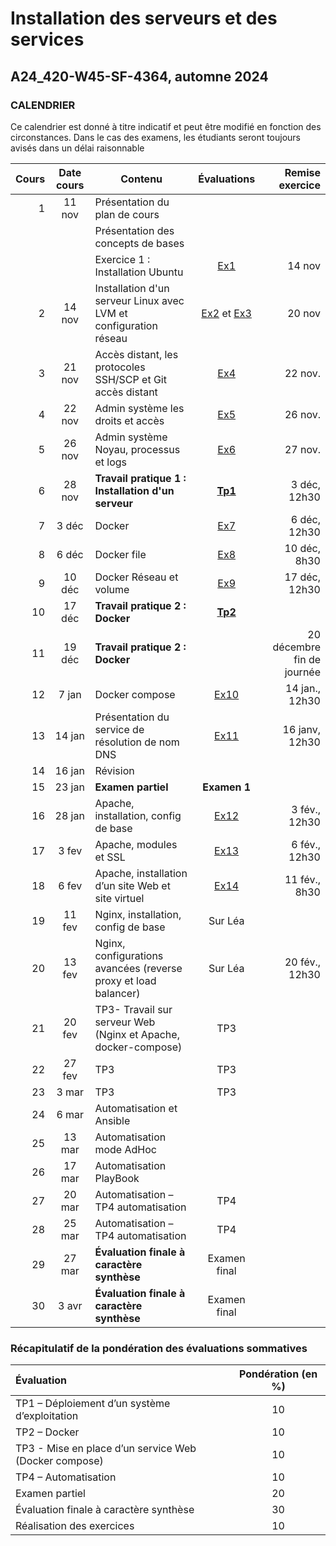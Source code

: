 # Installation des serveurs et des services 
## A24_420-W45-SF-4364, automne 2024

### CALENDRIER

Ce calendrier est donné à titre indicatif et peut être modifié en fonction des circonstances. Dans le cas des examens, les étudiants seront toujours avisés dans un délai raisonnable

|Cours	|Date cours |Contenu|Évaluations|  Remise exercice   
|----------:|:-------------:|----------------|:------:|------:|
|1|	11 nov |Présentation du plan de cours |||
| || Présentation des concepts de bases||
| ||Exercice 1 : Installation Ubuntu |[Ex1](Exercices/Exercice01_InstallationClient.md)|	14 nov|
|2|	14 nov|Installation d'un serveur Linux avec LVM et configuration réseau	 |[Ex2](Exercices/Exercice02_InstallationServeur.md) et [Ex3](Exercices/Exercice03_GestionLVM.md)| 20 nov|
|3| 21 nov|Accès distant, les protocoles SSH/SCP et Git accès distant |[Ex4](Exercices/Exercice04_PriseEnMainSrv.md)| 22 nov.
|4|	22 nov|Admin système les droits et accès |[Ex5](Exercices/Exercice05_AdminSysLinux.md)|26 nov.
|5|	26 nov|Admin système Noyau, processus et logs |[Ex6](Exercices/Exercice06_InstallationEnvTest.md)|27 nov. |
|6|	28 nov|**Travail pratique 1 : Installation d'un serveur** |**[Tp1](TPs/TravailPratique01.md)**|3 déc, 12h30|
|7|	3 déc|Docker	 |[Ex7](Exercices/Exercice07_PriseEnMainConteneur.md)|6 déc, 12h30|
|8|	6 déc|Docker file	 |[Ex8](Exercices/Exercice08_DockerImage.md) |10 déc, 8h30|
|9|	10 déc|Docker Réseau et volume	 |[Ex9](Exercices/Exercice09_DockerRzEtVolume.md) |17 déc, 12h30|
|10| 17 déc|**Travail pratique 2 : Docker**	 |**[Tp2](TPs/TravailPratique02.md)**||
|11| 19 déc |**Travail pratique 2 : Docker**	 | |20 décembre fin de journée|
|12|7 jan|Docker compose |[Ex10](Exercices/Exercice10_DockerCompose.md)|14 jan., 12h30 |
|13|14 jan|	Présentation du service de résolution de nom DNS	|[Ex11](Exercices/Exercice11_DNS.md)|16 janv, 12h30 |
|14|16 jan| Révision	 |||
|15|23 jan|	**Examen partiel** |**Examen 1**|
|16|28 jan|	Apache, installation, config de base	 |[Ex12](Exercices/Exercice12_Apache.md)|3 fév., 12h30 |
|17|3 fev|	Apache, modules et SSL	 |[Ex13](Exercices/Exercice13_Apache_modules-SSL.md)|6 fév., 12h30 |
|18|6 fev|	Apache, installation d’un site Web et site virtuel	 |[Ex14](Exercices/Exercice14_Apache_SiteVirtuel.md)|11 fév., 8h30 |
|19|11 fev|	Nginx, installation, config de base	|Sur Léa| |13 fév., 12h30|
|20|13 fev|	Nginx, configurations avancées (reverse proxy et load balancer) |Sur Léa|20 fév., 12h30|	
|21|20 fev| TP3- Travail sur serveur Web (Nginx et Apache, docker-compose)	|TP3|
|22|27 fev|	TP3	|TP3|	
|23|3 mar| TP3	|TP3|
|24|6 mar|Automatisation et Ansible||
|25|13 mar|Automatisation mode AdHoc||
|26|17 mar|	Automatisation PlayBook	||
|27|20 mar|	Automatisation – TP4 automatisation	|TP4|||
|28|25 mar|	Automatisation – TP4 automatisation	|TP4|||
|29|27 mar|	**Évaluation finale à caractère synthèse**|Examen final|||
|30|3 avr|	**Évaluation finale à caractère synthèse** | Examen final||

### Récapitulatif de la pondération des évaluations sommatives

|Évaluation | Pondération (en %) |
|:-------------|:------:|
|TP1 – Déploiement d’un système d’exploitation	| 10|
|TP2 – Docker	|10|
|TP3 - Mise en place d’un service Web (Docker compose)	| 10|
|TP4 – Automatisation	| 10|
|Examen partiel	| 20|
|Évaluation finale à caractère synthèse	 |30|
|Réalisation des exercices	|10|
